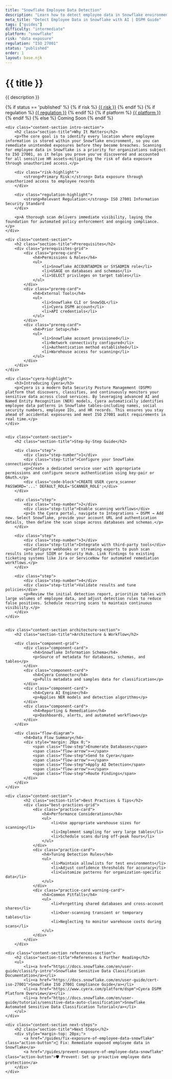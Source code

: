 ```yaml
---
title: "Snowflake Employee Data Detection"
description: "Learn how to detect employee data in Snowflake environments. Follow step-by-step guidance for ISO 27001 compliance."
meta_title: "Detect Employee Data in Snowflake with AI | DSPM Guide"
tags: ["guides"]
difficulty: "intermediate"
platform: "snowflake"
risk: "data exposure"
regulation: "ISO 27001"
status: "published"
order: 1
layout: base.njk
---
```


<div class="container">
    <div class="header">
        <h1>{{ title }}</h1>
        <p>{{ description }}</p>
        <div class="guide-tags-container">
			<div class="guide-tags-wrapper">
		    {% if status == 'published' %}
		        {% if risk %}
		        <a href="/risk/{{ risk | downcase | replace: ' ', '-' }}/" class="guide-tag risk">{{ risk }}</a>
		        {% endif %}
		        {% if regulation %}
		        <a href="/regulation/{{ regulation | downcase | replace: ' ', '-' }}/" class="guide-tag regulation">{{ regulation }}</a>
		        {% endif %}
		        {% if platform %}
		        <a href="/platforms/{{ platform | downcase | replace: ' ', '-' }}/" class="guide-tag platform">{{ platform }}</a>
		        {% endif %}
		    {% else %}
		        <span class="guide-tag coming-soon">Coming Soon</span>
		    {% endif %}
		</div>
		</div>
    </div>

    <div class="content-section intro-section">
        <h2 class="section-title">Why It Matters</h2>
        <p>The core goal is to identify every location where employee information is stored within your Snowflake environment, so you can remediate unintended exposures before they become breaches. Scanning for employee data in Snowflake is a priority for organizations subject to ISO 27001, as it helps you prove you've discovered and accounted for all sensitive HR assets—mitigating the risk of data exposure through unauthorized access.</p>
        
        <div class="risk-highlight">
            <strong>Primary Risk:</strong> Data exposure through unauthorized access to employee records
        </div>
        
        <div class="regulation-highlight">
            <strong>Relevant Regulation:</strong> ISO 27001 Information Security Standard
        </div>
        
        <p>A thorough scan delivers immediate visibility, laying the foundation for automated policy enforcement and ongoing compliance.</p>
    </div>

    <div class="content-section">
        <h2 class="section-title">Prerequisites</h2>
        <div class="prerequisites-grid">
            <div class="prereq-card">
                <h4>Permissions & Roles</h4>
                <ul>
                    <li>Snowflake ACCOUNTADMIN or SYSADMIN role</li>
                    <li>USAGE on databases and schemas</li>
                    <li>SELECT privileges on target tables</li>
                </ul>
            </div>
            <div class="prereq-card">
                <h4>External Tools</h4>
                <ul>
                    <li>Snowflake CLI or SnowSQL</li>
                    <li>Cyera DSPM account</li>
                    <li>API credentials</li>
                </ul>
            </div>
            <div class="prereq-card">
                <h4>Prior Setup</h4>
                <ul>
                    <li>Snowflake account provisioned</li>
                    <li>Network connectivity configured</li>
                    <li>Authentication method established</li>
                    <li>Warehouse access for scanning</li>
                </ul>
            </div>
        </div>
    </div>
	
    <div class="cyera-highlight">
        <h3>Introducing Cyera</h3>
        <p>Cyera is a modern Data Security Posture Management (DSPM) platform that discovers, classifies, and continuously monitors your sensitive data across cloud services. By leveraging advanced AI and Named Entity Recognition (NER) models, Cyera automatically identifies employee data patterns in Snowflake tables—including names, social security numbers, employee IDs, and HR records. This ensures you stay ahead of accidental exposures and meet ISO 27001 audit requirements in real time.</p>
    </div>
	

    <div class="content-section">
        <h2 class="section-title">Step-by-Step Guide</h2>
        
        <div class="step">
            <div class="step-number">1</div>
            <div class="step-title">Configure your Snowflake connection</div>
            <p>Create a dedicated service user with appropriate permissions and configure secure authentication using key-pair or OAuth.</p>
            <div class="code-block">CREATE USER cyera_scanner PASSWORD='...' DEFAULT_ROLE='SCANNER_ROLE';</div>
        </div>

        <div class="step">
            <div class="step-number">2</div>
            <div class="step-title">Enable scanning workflows</div>
            <p>In the Cyera portal, navigate to Integrations → DSPM → Add new. Select Snowflake, provide your account URL and authentication details, then define the scan scope across databases and schemas.</p>
        </div>

        <div class="step">
            <div class="step-number">3</div>
            <div class="step-title">Integrate with third-party tools</div>
            <p>Configure webhooks or streaming exports to push scan results into your SIEM or Security Hub. Link findings to existing ticketing systems like Jira or ServiceNow for automated remediation workflows.</p>
        </div>

        <div class="step">
            <div class="step-number">4</div>
            <div class="step-title">Validate results and tune policies</div>
            <p>Review the initial detection report, prioritize tables with large volumes of employee data, and adjust detection rules to reduce false positives. Schedule recurring scans to maintain continuous visibility.</p>
        </div>
    </div>


    <div class="content-section architecture-section">
        <h2 class="section-title">Architecture & Workflow</h2>
        
        <div class="component-grid">
            <div class="component-card">
                <h4>Snowflake Information Schema</h4>
                <p>Source of metadata for databases, schemas, and tables</p>
            </div>
            <div class="component-card">
                <h4>Cyera Connector</h4>
                <p>Pulls metadata and samples data for classification</p>
            </div>
            <div class="component-card">
                <h4>Cyera AI Engine</h4>
                <p>Applies NER models and detection algorithms</p>
            </div>
            <div class="component-card">
                <h4>Reporting & Remediation</h4>
                <p>Dashboards, alerts, and automated workflows</p>
            </div>
        </div>

        <div class="flow-diagram">
            <h4>Data Flow Summary</h4>
            <div style="margin: 20px 0;">
                <span class="flow-step">Enumerate Databases</span>
                <span class="flow-arrow">→</span>
                <span class="flow-step">Send to Cyera</span>
                <span class="flow-arrow">→</span>
                <span class="flow-step">Apply AI Detection</span>
                <span class="flow-arrow">→</span>
                <span class="flow-step">Route Findings</span>
            </div>
        </div>
    </div>

	<div class="content-section">
	        <h2 class="section-title">Best Practices & Tips</h2>
	        <div class="best-practices-grid">
	            <div class="practice-card">
	                <h4>Performance Considerations</h4>
	                <ul>
	                    <li>Use appropriate warehouse sizes for scanning</li>
	                    <li>Implement sampling for very large tables</li>
	                    <li>Schedule scans during off-peak hours</li>
	                </ul>
	            </div>
	            <div class="practice-card">
	                <h4>Tuning Detection Rules</h4>
	                <ul>
	                    <li>Maintain allowlists for test environments</li>
	                    <li>Adjust confidence thresholds for accuracy</li>
	                    <li>Customize patterns for organization-specific data</li>
	                </ul>
	            </div>
	            <div class="practice-card warning-card">
	                <h4>Common Pitfalls</h4>
	                <ul>
	                    <li>Forgetting shared databases and cross-account shares</li>
	                    <li>Over-scanning transient or temporary tables</li>
	                    <li>Neglecting to monitor warehouse costs during scans</li>
	                </ul>
	            </div>
	        </div>
	    </div>

    <div class="content-section references-section">
        <h2 class="section-title">References & Further Reading</h2>
        <ul>
            <li><a href="https://docs.snowflake.com/en/user-guide/classify-intro">Snowflake Sensitive Data Classification Documentation</a></li>
            <li><a href="https://docs.snowflake.com/en/user-guide/cert-iso-27001">Snowflake ISO 27001 Compliance Guide</a></li>
            <li><a href="https://www.cyera.com/platform/dspm">Cyera DSPM Platform Overview</a></li>
            <li><a href="https://docs.snowflake.com/en/user-guide/tutorials/sensitive-data-auto-classification">Snowflake Automated Sensitive Data Classification Tutorial</a></li>
        </ul>
    </div>

    <div class="content-section next-steps">
        <h2 class="section-title">Next Steps</h2>
        <div style="margin-top: 20px;">
            <a href="/guides/fix-exposure-of-employee-data-snowflake" class="action-button">🔧 Fix: Remediate exposed employee data in Snowflake</a>
            <a href="/guides/prevent-exposure-of-employee-data-snowflake" class="action-button">🛡️ Prevent: Set up proactive employee data protection</a>
        </div>
    </div>
</div>